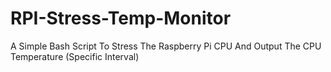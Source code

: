 # RPI-Stress-Temp-Monitor
A Simple Bash Script To Stress The Raspberry Pi CPU And Output The CPU Temperature (Specific Interval)
